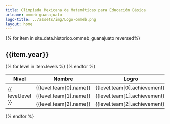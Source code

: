 ```yaml
---
title: Olimpiada Mexicana de Matemáticas para Educación Básica
urlname: ommeb-guanajuato
logo-title: ../assets/img/Logo-ommeb.png
layout: home
---
```

  <div class= "row">
  {% for item in site.data.historico.ommeb_guanajuato reversed%}
  <h2 class="text-center">{{item.year}}</h2>
  <table class="table table-dark table-hover">
    <thead>
      <tr>
        <th scope="col">Nivel</th>
        <th scope="col">Nombre</th>
        <th scope="col">Logro</th>
        <th scope="col">Logro en equipo</th>
      </tr>
    </thead>
    <tbody>
      {% for level in item.levels %}
      <tr>
        <td rowspan="3" class= "align-middle text-center">{{ level.level }}</td>
        <td>{{level.team[0].name}}</td>
        <td>{{level.team[0].achievement}}</td>
        <td rowspan="3" class= "align-middle text-center">{{level.team_achievement}}</td>
      </tr>
      <tr>
        <td>{{level.team[1].name}}</td>
        <td>{{level.team[1].achievement}}</td>
      </tr>
      <tr>
        <td>{{level.team[2].name}}</td>
        <td>{{level.team[2].achievement}}</td>
      </tr>
      {% endfor %}
    </tbody>
  </table>
  {% endfor %}
</div>